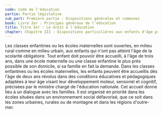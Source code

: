 ```yaml
---
code: Code de l'éducation
partie: Partie législative
sub_part: Première partie : Dispositions générales et communes
book: Livre Ier : Principes généraux de l'éducation
title: Titre Ier : Le droit à l'éducation
chapter: Chapitre III : Dispositions particulières aux enfants d'âge préscolaire.
---
```


Les classes enfantines ou les écoles maternelles sont ouvertes, en milieu rural comme en milieu urbain, aux enfants qui n'ont pas atteint l'âge de la scolarité obligatoire.
Tout enfant doit pouvoir être accueilli, à l'âge de trois ans, dans une école maternelle ou une classe enfantine le plus près possible de son domicile, si sa famille en fait la demande.
Dans les classes enfantines ou les écoles maternelles, les enfants peuvent être accueillis dès l'âge de deux ans révolus dans des conditions éducatives et pédagogiques adaptées à leur âge visant leur développement moteur, sensoriel et cognitif, précisées par le ministre chargé de l'éducation nationale. Cet accueil donne lieu à un dialogue avec les familles. Il est organisé en priorité dans les écoles situées dans un environnement social défavorisé, que ce soit dans les zones urbaines, rurales ou de montagne et dans les régions d'outre-mer.
